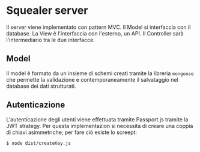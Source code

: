 # Squealer server
Il server viene implementato con pattern MVC. Il Model si interfaccia con il database. La View è l'interfaccia con l'esterno, un API. Il Controller sarà l'intermediario tra le due interfacce.

## Model
Il model è formato da un insieme di schemi creati tramite la libreria `mongoose` che permette la validazione e contemporaneamente il salvataggio nel database dei dati strutturati.

## Autenticazione
L'autenticazione degli utenti viene effettuata tramite Passport.js tramite la JWT strategy.
Per questa implementazion si necessita di creare una coppia di chiavi asimmetriche; per fare ciò esiste lo screept:
```bash
$ node dist/createKey.js
```
